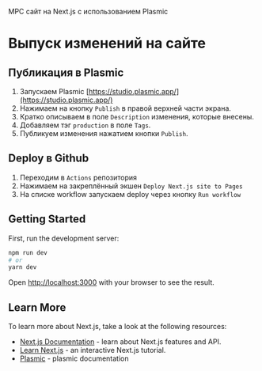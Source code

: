 МРС сайт на Next.js c использованием Plasmic

# Выпуск изменений на сайте

## Публикация в Plasmic
1. Запускаем Plasmic [https://studio.plasmic.app/](https://studio.plasmic.app/)
2. Нажимаем на кнопку `Publish` в правой верхней части экрана.
3. Кратко описываем в поле `Description` изменения, которые внесены.
4. Добавляем тэг `production` в поле `Tags`.
5. Публикуем изменения нажатием кнопки `Publish`.

## Deploy в Github
1. Переходим в `Actions` репозитория
2. Нажимаем на закреплённый экшен `Deploy Next.js site to Pages`
3. На списке workflow запускаем deploy через кнопку `Run workflow`

## Getting Started

First, run the development server:

```bash
npm run dev
# or
yarn dev
```

Open [http://localhost:3000](http://localhost:3000) with your browser to see the result.

## Learn More

To learn more about Next.js, take a look at the following resources:

- [Next.js Documentation](https://nextjs.org/docs) - learn about Next.js features and API.
- [Learn Next.js](https://nextjs.org/learn) - an interactive Next.js tutorial.
- [Plasmic](https://www.plasmic.app/) - plasmic documentation
